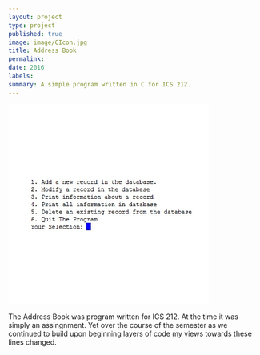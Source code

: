 ```yaml
---
layout: project
type: project
published: true
image: image/CIcon.jpg
title: Address Book
permalink:
date: 2016
labels: 
summary: A simple program written in C for ICS 212.
---
```


 <img class="ui image" src="../images/ICS212CP1.jpg">
  
The Address Book was program written for ICS 212. At the time it was simply an assingnment. Yet over the course of the semester as we continued to build upon beginning layers of code my views towards these lines changed.

